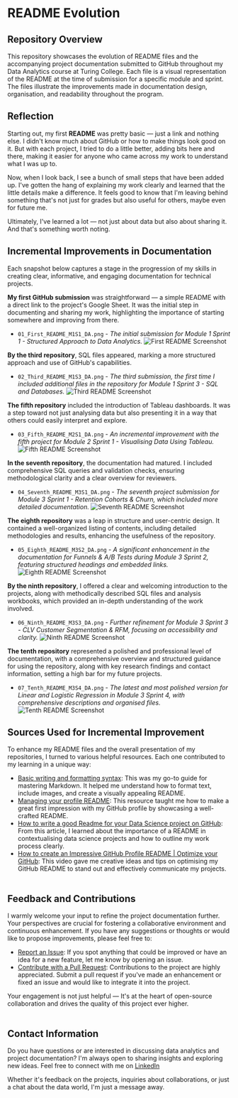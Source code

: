 # README Evolution

## Repository Overview
This repository showcases the evolution of README files and the accompanying project documentation submitted to GitHub throughout my Data Analytics course at Turing College. Each file is a visual representation of the README at the time of submission for a specific module and sprint. The files illustrate the improvements made in documentation design, organisation, and readability throughout the program.

## Reflection

Starting out, my first **README** was pretty basic — just a link and nothing else. I didn't know much about GitHub or how to make things look good on it. But with each project, I tried to do a little better, adding bits here and there, making it easier for anyone who came across my work to understand what I was up to.

Now, when I look back, I see a bunch of small steps that have been added up. I've gotten the hang of explaining my work clearly and learned that the little details make a difference. It feels good to know that I'm leaving behind something that's not just for grades but also useful for others, maybe even for future me.

Ultimately, I've learned a lot — not just about data but also about sharing it. And that's something worth noting.

## Incremental Improvements in Documentation

Each snapshot below captures a stage in the progression of my skills in creating clear, informative, and engaging documentation for technical projects.

**My first GitHub submission** was straightforward — a simple README with a direct link to the project's Google Sheet. It was the initial step in documenting and sharing my work, highlighting the importance of starting somewhere and improving from there.
- `01_First_README_M1S1_DA.png` - _The initial submission for Module 1 Sprint 1 - Structured Approach to Data Analytics._ ![First README Screenshot](images/01_First_README_M1S1_DA.png)

**By the third repository**, SQL files appeared, marking a more structured approach and use of GitHub's capabilities.
- `02_Third_README_M1S3_DA.png` - _The third submission, the first time I included additional files in the repository for Module 1 Sprint 3 - SQL and Databases._ ![Third README Screenshot](images/02_Third_README_M1S3_DA.png)

**The fifth repository** included the introduction of Tableau dashboards. It was a step toward not just analysing data but also presenting it in a way that others could easily interpret and explore.
- `03_Fifth_README_M2S1_DA.png` - _An incremental improvement with the fifth project for Module 2 Sprint 1 - Visualising Data Using Tableau._ ![Fifth README Screenshot](images/03_Fifth_README_M2S1_DA.png)

**In the seventh repository**, the documentation had matured. I included comprehensive SQL queries and validation checks, ensuring methodological clarity and a clear overview for reviewers.
- `04_Seventh_README_M3S1_DA.png` - _The seventh project submission for Module 3 Sprint 1 - Retention Cohorts & Churn, which included more detailed documentation._ ![Seventh README Screenshot](images/04_Seventh_README_M3S1_DA.png)

**The eighth repository** was a leap in structure and user-centric design. It contained a well-organized listing of contents, including detailed methodologies and results, enhancing the usefulness of the repository.
- `05_Eighth_README_M3S2_DA.png` - _A significant enhancement in the documentation for Funnels & A/B Tests during Module 3 Sprint 2, featuring structured headings and embedded links._ ![Eighth README Screenshot](images/05_Eighth_README_M3S2_DA.png)

**By the ninth repository**, I offered a clear and welcoming introduction to the projects, along with methodically described SQL files and analysis workbooks, which provided an in-depth understanding of the work involved.
- `06_Ninth_README_M3S3_DA.png` - _Further refinement for Module 3 Sprint 3 - CLV Customer Segmentation & RFM, focusing on accessibility and clarity._ ![Ninth README Screenshot](images/06_Ninth_README_M3S3_DA.png)

**The tenth repository** represented a polished and professional level of documentation, with a comprehensive overview and structured guidance for using the repository, along with key research findings and contact information, setting a high bar for my future projects.
- `07_Tenth_README_M3S4_DA.png` - _The latest and most polished version for Linear and Logistic Regression in Module 3 Sprint 4, with comprehensive descriptions and organised files._ ![Tenth README Screenshot](images/07_Tenth_README_M3S4_DA.png)


## Sources Used for Incremental Improvement
To enhance my README files and the overall presentation of my repositories, I turned to various helpful resources. Each one contributed to my learning in a unique way:
- [Basic writing and formatting syntax](https://docs.github.com/en/get-started/writing-on-github/getting-started-with-writing-and-formatting-on-github/basic-writing-and-formatting-syntax): This was my go-to guide for mastering Markdown. It helped me understand how to format text, include images, and create a visually appealing README.
- [Managing your profile README]( https://docs.github.com/en/account-and-profile/setting-up-and-managing-your-github-profile/customizing-your-profile/managing-your-profile-readme): This resource taught me how to make a great first impression with my GitHub profile by showcasing a well-crafted README.
- [How to write a good Readme for your Data Science project on GitHub]( https://medium.datadriveninvestor.com/how-to-write-a-good-readme-for-your-data-science-project-on-github-ebb023d4a50e): From this article, I learned about the importance of a README in contextualising data science projects and how to outline my work process clearly.
- [How to create an Impressive GitHub Profile README | Optimize your GitHub]( https://youtu.be/7K8JctEM-Uk?si=cjcr5GyvNCSXr8k7): This video gave me creative ideas and tips on optimising my GitHub README to stand out and effectively communicate my projects.
<br/><br/>
## Feedback and Contributions

I warmly welcome your input to refine the project documentation further. Your perspectives are crucial for fostering a collaborative environment and continuous enhancement. If you have any suggestions or thoughts or would like to propose improvements, please feel free to:
- [Report an Issue](https://github.com/maciej-u/README-Evolution/issues): If you spot anything that could be improved or have an idea for a new feature, let me know by opening an issue.
- [Contribute with a Pull Request](https://github.com/maciej-u/README-Evolution/pulls): Contributions to the project are highly appreciated. Submit a pull request if you've made an enhancement or fixed an issue and would like to integrate it into the project.

Your engagement is not just helpful — It's at the heart of open-source collaboration and drives the quality of this project ever higher.
<br/><br/>
## Contact Information
Do you have questions or are interested in discussing data analytics and project documentation? I'm always open to sharing insights and exploring new ideas. Feel free to connect with me on [LinkedIn](https://www.linkedin.com/in/maciej-urbanke/)

Whether it's feedback on the projects, inquiries about collaborations, or just a chat about the data world, I'm just a message away.
